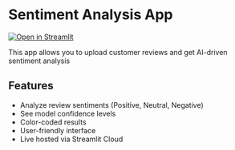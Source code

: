 # Sentiment Analysis App

[![Open in Streamlit](https://static.streamlit.io/badges/streamlit_badge_black_white.svg)](https://mdgraller-sentiment-analysis.streamlit.app)

This app allows you to upload customer reviews and get AI-driven sentiment analysis

## Features
- Analyze review sentiments (Positive, Neutral, Negative)
- See model confidence levels
- Color-coded results
- User-friendly interface
- Live hosted via Streamlit Cloud
